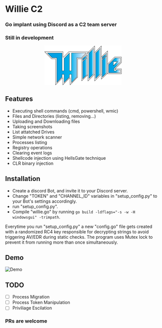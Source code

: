 # Willie C2
### Go implant using Discord as a C2 team server
### Still in development
<p align="center">
<img src="willie.png" width="250" >
</p>

## Features

- Executing shell commands (cmd, powershell, wmic)
- Files and Directories (listing, removing...)
- Uploading and Downloading files
- Taking screenshots
- List attatched Drives
- Simple network scanner
- Processes listing
- Registry operations
- Clearing event logs
- Shellcode injection using HellsGate technique
- CLR binary injection
  
## Installation

- Create a discord Bot, and invite it to your Discord server.
- Change "TOKEN" and "CHANNEL_ID" variables in "setup_config.py" to your Bot's settings accordingly.
- run "setup_config.py".
- Compile "willie.go" by running `go build -ldflags="-s -w -H windowsgui" -trimpath`.

Everytime you run "setup_config.py" a new "config.go" file gets created with a randomized RC4 key responsible for decrypting strings to avoid triggering AV/EDR during static checks.
The program uses Mutex lock to prevent it from running more than once simultaneously.

## Demo

![Demo](demo.gif)


## TODO

- [ ] Process Migration
- [ ] Process Token Manipulation
- [ ] Priviliage Escilation

### PRs are welcome